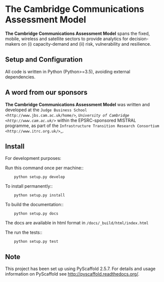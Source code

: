 # The Cambridge Communications Assessment Model

**The Cambridge Communications Assessment Model** spans the fixed, 
mobile, wireless and satellite sectors to provide analytics for 
decision-makers on (i) capacity-demand and (ii) risk, vulnerability 
and resilience. 

## Setup and Configuration

All code is written in Python (Python>=3.5), avoiding external dependencies.

## A word from our sponsors

**The Cambridge Communications Assessment Model** was written and 
developed at the `Judge Business School <http://www.jbs.cam.ac.uk/home/>`_, 
`University of Cambridge <http://www.cam.ac.uk/>`_ within the EPSRC-sponsored MISTRAL programme, 
as part of the `Infrastructure Transition Research Consortium <http://www.itrc.org.uk/>`_.

## Install

For development purposes:

Run this command once per machine::

        python setup.py develop

To install permanently::

        python setup.py install

To build the documentation::

        python setup.py docs

The docs are available in html format in ``/docs/_build/html/index.html``

The run the tests::

        python setup.py test


## Note

This project has been set up using PyScaffold 2.5.7. For details and usage
information on PyScaffold see http://pyscaffold.readthedocs.org/.

